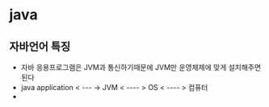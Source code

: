 # java

## 자바언어 특징

- 자바 응용프로그램은 JVM과 통신하기때문에 JVM만 운영체제에 맞게 설치해주면 된다
- java application < --- ->  JVM  < ---- > OS  < ----  > 컴퓨터
- 
